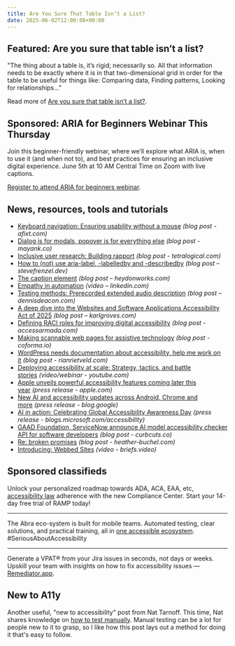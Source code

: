 ```yaml
---
title: Are You Sure That Table Isn’t a List?
date: 2025-06-02T12:00:08+00:00
---
```


## Featured: Are you sure that table isn’t a list?

"The thing about a table is, it’s rigid; necessarily so. All that information needs to be exactly where it is in that two-dimensional grid in order for the table to be useful for things like: Comparing data, Finding patterns, Looking for relationships..."

Read more of [Are you sure that table isn’t a list?](https://www.tempertemper.net/blog/are-you-sure-that-table-isnt-a-list).

## Sponsored: ARIA for Beginners Webinar This Thursday

Join this beginner-friendly webinar, where we’ll explore what ARIA is, when to use it (and when not to), and best practices for ensuring an inclusive digital experience. June 5th at 10 AM Central Time on Zoom with live captions.

[Register to attend ARIA for beginners webinar](https://us02web.zoom.us/webinar/register/1717450067107/WN_UelsYcK3ScG1AhR_aCleSQ).

## News, resources, tools and tutorials

- [Keyboard navigation: Ensuring usability without a mouse](https://afixt.com/keyboard-navigation-ensuring-usability-without-a-mouse/) *(blog post - afixt.com)*
- [Dialog is for modals, popover is for everything else](https://mayank.co/notes/popover-vs-dialog/) *(blog post - mayank.co)*
- [Inclusive user research: Building rapport](https://tetralogical.com/blog/2025/05/23/inclusive-user-research-building-rapport/) *(blog post - tetralogical.com)*
- [How to (not) use aria-label, -labelledby and -describedby](https://stevefrenzel.dev/posts/how-to-not-use-aria-label-aria-labelledby-and-aria-describedby/) *(blog post – stevefrenzel.dev)*
- [The caption element](https://heydonworks.com/article/the-caption-element/) *(blog post – heydonworks.com)*
- [Empathy in automation](https://www.linkedin.com/video/live/urn:li:ugcPost:7330624084201852928/) *(video – linkedin.com)*
- [Testing methods: Prerecorded extended audio description](https://www.dennisdeacon.com/web/accessibility/testing-methods-prerecorded-extended-audio-description/) *(blog post – dennisdeacon.com)*
- [A deep dive into the Websites and Software Applications Accessibility Act of 2025](https://karlgroves.com/a-deep-dive-into-the-websites-and-software-applications-accessibility-act-of-2025/) *(blog post – karlgroves.com)*
- [Defining RACI roles for improving digital accessibility](https://www.accessarmada.com/blog/defining-raci-roles-for-improving-digital-accessibility/) *(blog post - accessarmada.com)*
- [Making scannable web pages for assistive technology](https://coforma.io/perspectives/making-scannable-web-pages-for-assistive-technology) *(blog post - coforma.io)*
- [WordPress needs documentation about accessibility, help me work on it](https://rianrietveld.com/2025/05/19/wp-accessibility-docs/) *(blog post - rianrietveld.com)*
- [Deploying accessibility at scale: Strategy, tactics, and battle stories](https://www.youtube.com/watch?v=qqcxaUpGJb0) *(video/webinar - youtube.com)*
- [Apple unveils powerful accessibility features coming later this year](https://www.apple.com/newsroom/2025/05/apple-unveils-powerful-accessibility-features-coming-later-this-year/) *(press release - apple.com)*
- [New AI and accessibility updates across Android, Chrome and more](https://blog.google/outreach-initiatives/accessibility/android-gemini-ai-gaad-2025/) *(press release - blog.google)*
- [AI in action: Celebrating Global Accessibility Awareness Day](https://blogs.microsoft.com/accessibility/ai-in-action-celebrating-global-accessibility-awareness-day/) *(press release - blogs.microsoft.com/accessibility)*
- [GAAD Foundation, ServiceNow announce AI model accessibility checker API for software developers](https://www.curbcuts.co/blog/2025-5-15-gaad-foundation-servicenow-announce-new-ai-model-accessibility-checker-api-for-developers) *(blog post - curbcuts.co)*
- [Re: broken promises](https://heather-buchel.com/blog/2025/05/broken-promises/) *(blog post - heather-buchel.com)*
- [Introducing: Webbed Sites](https://briefs.video/videos/introducing-webbed-sites/) *(video - briefs.video)*

## Sponsored classifieds

Unlock your personalized roadmap towards ADA, ACA, EAA, etc, [accessibility law](https://accessibleweb.com/pricing/?utm_source=a11y_weekly&utm_medium=ad&utm_campaign=a11y_top_ad) adherence with the new Compliance Center. Start your 14-day free trial of RAMP today!

---

The Abra eco-system is built for mobile teams. Automated testing, clear solutions, and practical training, all in [one accessible ecosystem](http://abra.id/a11yproducts). #SeriousAboutAccessibility

---

Generate a VPAT® from your Jira issues in seconds, not days or weeks. Upskill your team with insights on how to fix accessibility issues — [Remediator.app](https://remediator.app/).

## New to A11y

Another useful, "new to accessibility" post from Nat Tarnoff. This time, Nat shares knowledge on [how to test manually](https://tarnoff.info/2025/05/15/a11y-101-how-to-test-manually/). Manual testing can be a lot for people new to it to grasp, so I like how this post lays out a method for doing it that's easy to follow.
